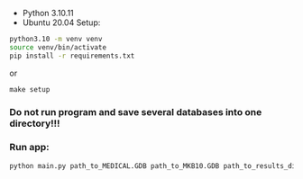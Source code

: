 - Python 3.10.11
- Ubuntu 20.04
Setup:
```bash
python3.10 -m venv venv
source venv/bin/activate
pip install -r requirements.txt
```
or
```
make setup
```

### Do not run program and save several databases into one directory!!!

### Run app:
```bash
python main.py path_to_MEDICAL.GDB path_to_MKB10.GDB path_to_results_dir
```

